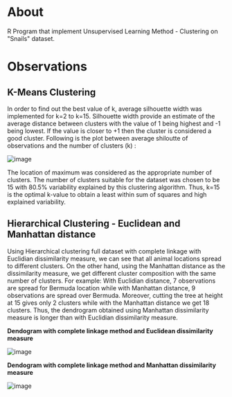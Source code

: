 # About

R Program that implement Unsupervised Learning Method - Clustering on "Snails" dataset.

# Observations

## K-Means Clustering

In order to find out the best value of k, average silhouette width was implemented for k=2 to k=15. Silhouette width provide an estimate of the average distance between clusters with the value of 1 being highest and -1 being lowest. If the value is closer to +1 then the cluster is considered a good cluster. Following is the plot between average shiloutte of observations and the number of clusters (k) :

![image](https://user-images.githubusercontent.com/72771903/113463191-33214b00-9470-11eb-8399-d353caa142d0.png)

The location of maximum was considered as the appropriate number of clusters. The number of clusters suitable for the dataset was chosen to be 15 with 80.5% variability explained by this clustering algorithm. Thus, k=15 is the optimal k-value to obtain a least within sum of squares and high explained variability.

## Hierarchical Clustering - Euclidean and Manhattan distance

Using Hierarchical clustering full dataset with complete linkage with Euclidian dissimilarity measure, we can see that all animal locations spread to different clusters. On the other hand, using the Manhattan distance as the dissimilarity measure, we get different cluster composition with the same number of clusters. For example: With Euclidian distance, 7 observations are spread for Bermuda location while with Manhattan distance, 9 observations are spread over Bermuda. Moreover, cutting the tree at height at 15 gives only 2 clusters while with the Manhattan distance we get 18 clusters. Thus, the dendrogram obtained using Manhattan dissimilarity measure is longer than with Euclidian dissimilarity measure.

**Dendogram with complete linkage method and Euclidean dissimilarity measure**

![image](https://user-images.githubusercontent.com/72771903/113496360-341fae80-953c-11eb-9506-bac322643a97.png)




**Dendogram with complete linkage method and Manhattan dissimilarity measure**

![image](https://user-images.githubusercontent.com/72771903/113496289-83191400-953b-11eb-9b08-e19db57d81a1.png)

